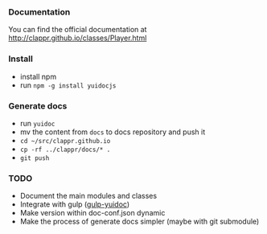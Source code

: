 ### Documentation

You can find the official documentation at http://clappr.github.io/classes/Player.html

### Install

* install npm
* run `npm -g install yuidocjs`

### Generate docs

* run `yuidoc`
* mv the content from `docs` to docs repository and push it
* `cd ~/src/clappr.github.io`
* `cp -rf ../clappr/docs/* .`
* `git push`

### TODO

  * Document the main modules and classes
  * Integrate with gulp ([gulp-yuidoc](https://www.npmjs.com/package/gulp-yuidoc))
  * Make version within doc-conf.json dynamic
  * Make the process of generate docs simpler (maybe with git submodule)
